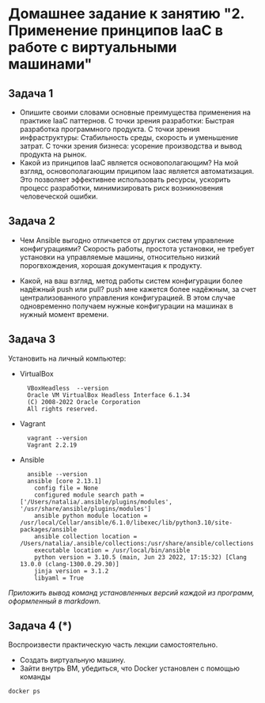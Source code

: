 # Домашнее задание к занятию "2. Применение принципов IaaC в работе с виртуальными машинами"


## Задача 1

- Опишите своими словами основные преимущества применения на практике IaaC паттернов.
		С точки зрения разработки: Быстрая разработка программного продукта.
		С точки зрения инфраструктуры: Стабильность среды, скорость и уменьшение затрат.
		С точки зрения бизнеса: усорение производства и вывод продукта на рынок. 
- Какой из принципов IaaC является основополагающим?
		На мой взгляд, основополагающим приципом Iaac  является автоматизация. Это  позволяет эффективнее использовать  ресурсы,  ускорить процесс разработки, минимизировать риск возникновения человеческой ошибки.
	

## Задача 2

- Чем Ansible выгодно отличается от других систем управление конфигурациями?
		Скорость работы, простота установки, не требует установки на управляемые машины, относительно низкий порогвхождения, хорошая документация к продукту. 

- Какой, на ваш взгляд, метод работы систем конфигурации более надёжный push или pull?
		push мне кажется более надёжным, за счет централизованного управления конфигурацией. В этом случае одновременно получаем нужные конфигурации на машинах в нужный момент времени.

## Задача 3

Установить на личный компьютер:

- VirtualBox

		VBoxHeadless  --version
		Oracle VM VirtualBox Headless Interface 6.1.34
		(C) 2008-2022 Oracle Corporation
		All rights reserved.

- Vagrant

		vagrant --version
		Vagrant 2.2.19

- Ansible

		ansible --version
		ansible [core 2.13.1]
		  config file = None
		  configured module search path = ['/Users/natalia/.ansible/plugins/modules', '/usr/share/ansible/plugins/modules']
		  ansible python module location = /usr/local/Cellar/ansible/6.1.0/libexec/lib/python3.10/site-packages/ansible
		  ansible collection location = /Users/natalia/.ansible/collections:/usr/share/ansible/collections
		  executable location = /usr/local/bin/ansible
		  python version = 3.10.5 (main, Jun 23 2022, 17:15:32) [Clang 13.0.0 (clang-1300.0.29.30)]
		  jinja version = 3.1.2
		  libyaml = True


*Приложить вывод команд установленных версий каждой из программ, оформленный в markdown.*

## Задача 4 (*)

Воспроизвести практическую часть лекции самостоятельно.

- Создать виртуальную машину.
- Зайти внутрь ВМ, убедиться, что Docker установлен с помощью команды
```
docker ps
```
